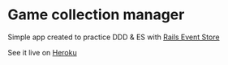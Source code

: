 # Game collection manager
Simple app created to practice DDD & ES with [Rails Event Store](https://github.com/RailsEventStore/rails_event_store)

See it live on [Heroku](https://peaceful-river-73694.herokuapp.com/)
